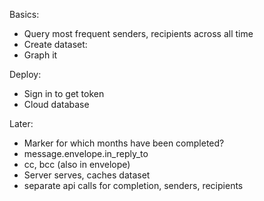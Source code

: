 Basics:
* Query most frequent senders, recipients across all time
* Create dataset:
* Graph it

Deploy:
* Sign in to get token
* Cloud database

Later:
* Marker for which months have been completed?
* message.envelope.in_reply_to
* cc, bcc (also in envelope)
* Server serves, caches dataset
* separate api calls for completion, senders, recipients
